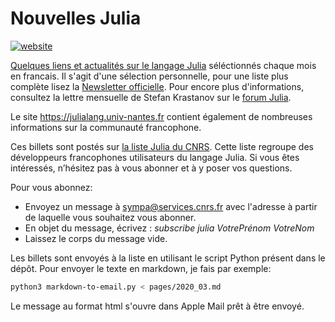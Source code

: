 # Nouvelles Julia

[![website](https://github.com/pnavaro/NouvellesJulia/workflows/jupyterbook/badge.svg)](https://pnavaro.github.io/NouvellesJulia/)

[Quelques liens et actualités sur le langage Julia](https://pnavaro.github.io/NouvellesJulia) séléctionnés chaque mois en francais. Il s'agit d'une sélection personnelle, pour une liste plus complète lisez la [Newsletter officielle](https://juliacomputing.com/blog/). Pour encore plus d'informations, consultez la lettre mensuelle de Stefan Krastanov sur le [forum Julia](https://discourse.julialang.org/c/community/news/66).

Le site <https://julialang.univ-nantes.fr> contient également de nombreuses informations sur la communauté francophone.

Ces billets sont postés sur [la liste Julia du CNRS](https://listes.services.cnrs.fr/wws/subscribe/julia). Cette liste regroupe des développeurs francophones utilisateurs du langage Julia.  Si vous êtes intéressés, n’hésitez pas à vous abonner et à y poser vos questions.

Pour vous abonnez:

- Envoyez un message à sympa@services.cnrs.fr avec l'adresse à partir de laquelle vous souhaitez vous abonner.
- En objet du message, écrivez : *subscribe julia VotrePrénom VotreNom*
- Laissez le corps du message vide.

Les billets sont envoyés à la liste en utilisant le script Python présent dans le dépôt. Pour envoyer le texte en markdown, je fais par exemple:

```bash
python3 markdown-to-email.py < pages/2020_03.md
```
Le message au format html s'ouvre dans Apple Mail prêt à être envoyé.
